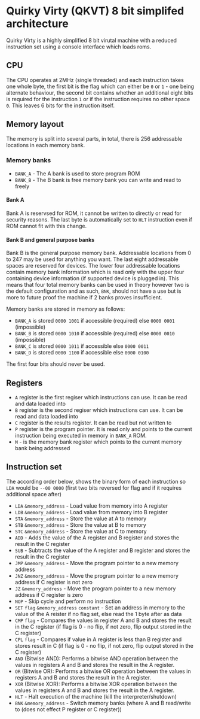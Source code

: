 # Quirky Virty (QKVT) 8 bit simplifed architecture
Quirky Virty is a highly simplified 8 bit virutal machine with a reduced instruction set using a console interface which loads roms.

## CPU
The CPU operates at 2MHz (single threaded) and each instruction takes one whole byte, the first bit is the flag which can either be `0` or `1` - one being alternate behaviour, the second bit contains whether an additional eight bits is required for the instruction `1` or if the instruction requires no other space `0`. This leaves 6 bits for the instruction itself.

## Memory layout
The memory is split into several parts, in total, there is 256 addressable locations in each memory bank.

### Memory banks
- `BANK_A` - The A bank is used to store program ROM
- `BANK_B` - The B bank is free memory bank you can write and read to freely

#### Bank A
Bank A is reservsed for ROM, it cannot be written to directly or read for security reasons. The last byte is automatically set to `HLT` instruction even if ROM cannot fit with this change.

#### Bank B and general purpose banks
Bank B is the general purpose memory bank. Addressable locations from 0 to 247 may be used for anything you want. The last eight addressable spaces are reserved for devices. The lower four addressable locations contain memory bank information which is read only with the upper four containing device information (if supported device is plugged in).
This means that four total memory banks can be used in theory however two is the default configuration and as such, `BNK`, should not have a use but is more to future proof the machine if 2 banks proves insufficient.

Memory banks are stored in memory as follows:
- `BANK_A` is stored `0000 1001` if accessible (required) else `0000 0001` (impossible)
- `BANK_B` is stored `0000 1010` if accessible (required) else `0000 0010` (impossible)
- `BANK_C` is stored `0000 1011` if accessible else `0000 0011`
- `BANK_D` is stored `0000 1100` if accessible else `0000 0100`

The first four bits should never be used.


## Registers
- `A` register is the first regiser which instructions can use. It can be read and data loaded into
- `B` register is the second regiser which instructions can use. It can be read and data loaded into
- `C` register is the results register. It can be read but not written to
- `P` register is the program pointer. It is read only and points to the current instruction being executed in memory in `BANK_A` ROM.
- `M` - is the memory bank register which points to the current memory bank being addressed

## Instruction set
The according order below, shows the binary form of each instruction so `LDA` would be `--00 0000` (first two bits reversed for flag and if it requires additional space after)
- `LDA` `&memory_address` - Load value from memory into A register
- `LDB` `&memory_address` - Load value from memory into B register
- `STA` `&memory_address` - Store the value at A to memory
- `STB` `&memory_address` - Store the value at B to memory
- `STC` `&memory_address` - Store the value at C to memory
- `ADD` - Adds the value of the A register and B register and stores the result in the C register
- `SUB` - Subtracts the value of the A register and B register and stores the result in the C register
- `JMP` `&memory_address` - Move the program pointer to a new memory address
- `JNZ` `&memory_address` - Move the program pointer to a new memory address if C register is not zero
- `JZ` `&memory_address` - Move the program pointer to a new memory address if C register is zero
- `NOP` - Skip cycle and perform no instruction
- `SET` `flag` `&memory_address` `constant` - Set an address in memory to the value of the A reister if no flag set, else read the 1 byte after as data
- `CMP` `flag` - Compares the values in register A and B and stores the result in the C register (if flag is 0 - no flip, if not zero, flip output stored in the C register)
- `CPL` `flag` - Compares if value in A register is less than B register and stores result in C (if flag is 0 - no flip, if not zero, flip output stored in the C register)
- `AND` (Bitwise AND): Performs a bitwise AND operation between the values in registers A and B and stores the result in the A register.
- `OR` (Bitwise OR): Performs a bitwise OR operation between the values in registers A and B and stores the result in the A register.
- `XOR` (Bitwise XOR): Performs a bitwise XOR operation between the values in registers A and B and stores the result in the A register.
- `HLT` - Halt execution of the machine (kill the interpreter/shutdown)
- `BNK` `&memory_address` - Switch memory banks (where A and B read/write to (does not effect P register or C register))
